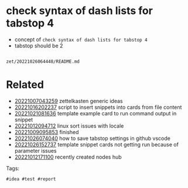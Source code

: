 # check syntax of dash lists for tabstop 4

- concept of `check syntax of dash lists for tabstop 4`
- tabstop should be 2

```
```

` zet/20221026064448/README.md `

# Related

- [20221007043259](/zet/20221007043259/README.md) zettelkasten generic ideas
- [20221016202237](/zet/20221016202237/README.md) script to insert snippets into cards from file content
- [20221021081636](/zet/20221021081636/README.md) template example card to run command output in snippet
- [20221012094712](/zet/20221012094712/README.md) linux sort issues with locale
- [20221009095853](/zet/20221009095853/README.md) finished
- [20221026074040](/zet/20221026074040/README.md) how to save tabstop settings in github vscode
- [20221026152737](/zet/20221026152737/README.md) template snippet cards not getting run because of parameter issues
- [20221012171100](/zet/20221012171100/README.md) recently created nodes hub

Tags:

    #idea #test #report
